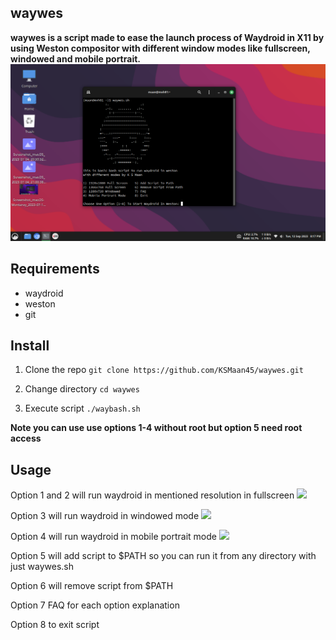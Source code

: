 ## waywes
**waywes is a script made to ease the launch process of Waydroid in X11 by using Weston compositor with different window modes like fullscreen, windowed and mobile portrait.**
<img src="https://github.com/KSMaan45/waywes/blob/main/waywes%20main.png">

## Requirements
- waydroid
- weston
- git

## Install 

1. Clone the repo
```git clone https://github.com/KSMaan45/waywes.git```

2. Change directory ```cd waywes```

3. Execute script ```./waybash.sh```

**Note you can use use options 1-4 without root but option 5 need root access**

## Usage

Option 1 and 2 will run waydroid in mentioned resolution in fullscreen
<img src="https://github.com/KSMaan45/waywes/blob/main/waywes%20fullscreen.png">

Option 3 will run waydroid in windowed mode
<img src="https://github.com/KSMaan45/waywes/blob/main/waywes%20windowed.png">

Option 4 will run waydroid in mobile portrait mode
<img src="https://github.com/KSMaan45/waywes/blob/main/waywes%20mobile%20portrait.png">

Option 5 will add script to $PATH so you can run it from any directory with just waywes.sh

Option 6 will remove script from $PATH

Option 7 FAQ for each option explanation 

Option 8 to exit script 

